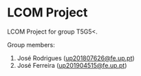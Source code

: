 # LCOM Project

LCOM Project for group T5G5&lt;.

Group members:

1. José Rodrigues (up201807626@fe.up.pt)
2. José Ferreira (up201904515@fe.up.pt)
